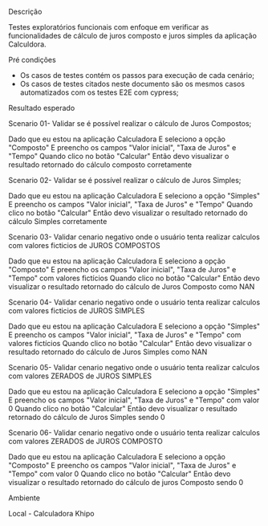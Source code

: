 Descrição

Testes exploratórios funcionais com enfoque em verificar as funcionalidades de cálculo de juros composto e juros simples da aplicação Calculdora.



Pré condições
- Os casos de testes contém os passos para execução de cada cenário;
- Os casos de testes citados neste documento são os mesmos casos automatizados com os testes E2E com cypress;



Resultado esperado

Scenario 01- Validar se é possível realizar o cálculo de Juros Compostos;

Dado que eu estou na aplicação Calculadora
E seleciono a opção "Composto"
E preencho os campos "Valor inicial", "Taxa de Juros" e "Tempo"
Quando clico no botão "Calcular" 
Então devo visualizar o resultado retornado do cálculo composto corretamente

Scenario 02- Validar se é possível realizar o cálculo de Juros Simples;

Dado que eu estou na aplicação Calculadora
E seleciono a opção "Simples"
E preencho os campos "Valor inicial", "Taxa de Juros" e "Tempo"
Quando clico no botão "Calcular" 
Então devo visualizar o resultado retornado do cálculo Simples corretamente


Scenario 03- Validar cenario negativo onde o usuário tenta realizar calculos com valores ficticios de JUROS COMPOSTOS

Dado que eu estou na aplicação Calculadora
E seleciono a opção "Composto"
E preencho os campos "Valor inicial", "Taxa de Juros" e "Tempo" com valores fictícios
Quando clico no botão "Calcular" 
Então devo visualizar o resultado retornado do cálculo de Juros Composto como NAN

Scenario 04- Validar cenario negativo onde o usuário tenta realizar calculos com valores ficticios de JUROS SIMPLES

Dado que eu estou na aplicação Calculadora
E seleciono a opção "Simples"
E preencho os campos "Valor inicial", "Taxa de Juros" e "Tempo" com valores fictícios
Quando clico no botão "Calcular" 
Então devo visualizar o resultado retornado do cálculo de Juros Simples como NAN

Scenario 05- Validar cenario negativo onde o usuário tenta realizar calculos com valores ZERADOS de JUROS SIMPLES

Dado que eu estou na aplicação Calculadora
E seleciono a opção "Simples"
E preencho os campos "Valor inicial", "Taxa de Juros" e "Tempo" com valor 0
Quando clico no botão "Calcular" 
Então devo visualizar o resultado retornado do cálculo de Juros Simples sendo 0

Scenario 06- Validar cenario negativo onde o usuário tenta realizar calculos com valores ZERADOS de JUROS COMPOSTO

Dado que eu estou na aplicação Calculadora
E seleciono a opção "Composto"
E preencho os campos "Valor inicial", "Taxa de Juros" e "Tempo" com valor 0
Quando clico no botão "Calcular" 
Então devo visualizar o resultado retornado do cálculo de juros Composto sendo 0


Ambiente

Local - Calculadora Khipo
